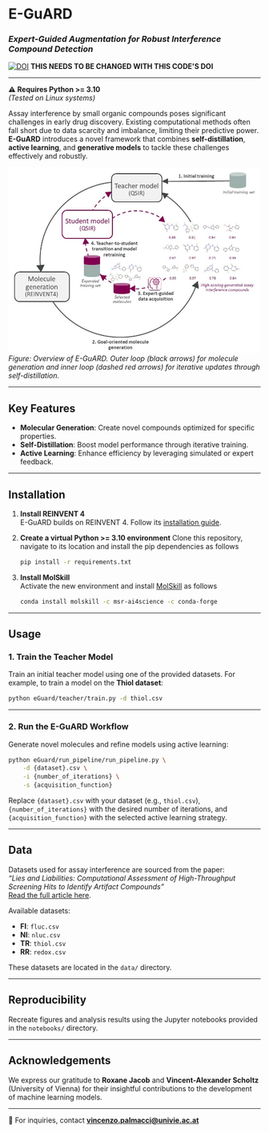 # **E-GuARD**  
### *Expert-Guided Augmentation for Robust Interference Compound Detection*  

[![DOI](https://zenodo.org/badge/DOI/10.5281/zenodo.14166168.svg)](https://doi.org/10.5281/zenodo.14166168) **THIS NEEDS TO BE CHANGED WITH THIS CODE'S DOI**

---

**⚠️ Requires Python >= 3.10**  
*(Tested on Linux systems)*  

Assay interference by small organic compounds poses significant challenges in early drug discovery. Existing computational methods often fall short due to data scarcity and imbalance, limiting their predictive power. **E-GuARD** introduces a novel framework that combines **self-distillation**, **active learning**, and **generative models** to tackle these challenges effectively and robustly.  

![E-GuARD Workflow Overview](figures/E-GUARD.jpg)  
*Figure: Overview of E-GuARD. Outer loop (black arrows) for molecule generation and inner loop (dashed red arrows) for iterative updates through self-distillation.*

---

## **Key Features**  
- **Molecular Generation**: Create novel compounds optimized for specific properties.  
- **Self-Distillation**: Boost model performance through iterative training.  
- **Active Learning**: Enhance efficiency by leveraging simulated or expert feedback.  

---

## **Installation**  

1. **Install REINVENT 4**  
   E-GuARD builds on REINVENT 4. Follow its [installation guide](https://github.com/MolecularAI/REINVENT4).  

2. **Create a virtual Python >= 3.10 environment**
   Clone this repository, navigate to its location and install the pip dependencies as follows
   ```bash
   pip install -r requirements.txt
   ```

3. **Install MolSkill**  
   Activate the new environment and install [MolSkill](https://github.com/microsoft/molskill) as follows
   ```bash
   conda install molskill -c msr-ai4science -c conda-forge
   ```

<!---
4. **Activate the REINVENT Environment**  
   Once REINVENT 4 is installed, activate its environment:  
   ```bash
   conda activate reinvent4
   ```  
--->
---

## **Usage**  

### 1. **Train the Teacher Model**  
Train an initial teacher model using one of the provided datasets. For example, to train a model on the **Thiol dataset**:  
```bash
python eGuard/teacher/train.py -d thiol.csv
```  

---

### 2. **Run the E-GuARD Workflow**  
Generate novel molecules and refine models using active learning:  
```bash
python eGuard/run_pipeline/run_pipeline.py \
    -d {dataset}.csv \
    -i {number_of_iterations} \
    -s {acquisition_function}
```  
Replace `{dataset}.csv` with your dataset (e.g., `thiol.csv`), `{number_of_iterations}` with the desired number of iterations, and `{acquisition_function}` with the selected active learning strategy.  

---

## **Data**  
Datasets used for assay interference are sourced from the paper:  
*“Lies and Liabilities: Computational Assessment of High-Throughput Screening Hits to Identify Artifact Compounds”*  
[Read the full article here](https://pubs-acs-org.uaccess.univie.ac.at/doi/full/10.1021/acs.jmedchem.3c00482).  

Available datasets:  
- **FI**: `fluc.csv`  
- **NI**: `nluc.csv`  
- **TR**: `thiol.csv`  
- **RR**: `redox.csv`  

These datasets are located in the `data/` directory.  

---

## **Reproducibility**  
Recreate figures and analysis results using the Jupyter notebooks provided in the `notebooks/` directory.  

---

## **Acknowledgements**  
We express our gratitude to **Roxane Jacob** and **Vincent-Alexander Scholtz** (University of Vienna) for their insightful contributions to the development of machine learning models.  

---

📧 For inquiries, contact **[vincenzo.palmacci@univie.ac.at](mailto:vincenzo.palmacci@univie.ac.at)**  
